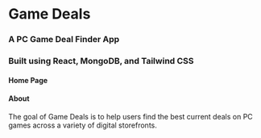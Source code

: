 # Game Deals
### A PC Game Deal Finder App
### Built using React, MongoDB, and Tailwind CSS

#### Home Page

#### About
The goal of Game Deals is to help users find the best current deals on PC games across a variety of digital storefronts. 
